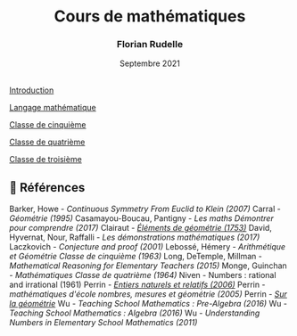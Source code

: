 # <center><i class="fa fa-gear fa-spin" style="color: firebrick"></i> Cours de mathématiques</center>

### <center>Florian Rudelle</center>

<center>Septembre 2021</center>
<br>

[Introduction](https://codi-bordeaux.beta.education.fr/s/05MvhQt01)

[Langage mathématique](https://codi-bordeaux.beta.education.fr/s/13N2dMHbL#)

[Classe de cinquième](https://codi-bordeaux.beta.education.fr/s/GiJYIDyyu)

[Classe de quatrième](https://codi-bordeaux.beta.education.fr/s/B7IkDViwP)

[Classe de troisième](https://codi-bordeaux.beta.education.fr/s/AJEVnZBiE#)


## :book: Références

Barker, Howe - *Continuous Symmetry From Euclid to Klein (2007)*
Carral - *Géométrie (1995)*
Casamayou-Boucau, Pantigny - *Les maths Démontrer pour comprendre (2017)*
Clairaut - [*Éléments de géométrie (1753)*](https://www.e-rara.ch/zut/doi/10.3931/e-rara-4548)
David, Hyvernat, Nour, Raffalli - *Les démonstrations mathématiques (2017)*
Laczkovich - *Conjecture and proof (2001)*
Lebossé, Hémery - *Arithmétique et Géométrie Classe de cinquième (1963)*
Long, DeTemple, Millman - *Mathematical Reasoning for Elementary Teachers (2015)*
Monge, Guinchan - *Mathématiques Classe de quatrième (1964)*
Niven - Numbers : rational and irrational (1961)
Perrin - [*Entiers naturels et relatifs (2006)*](https://www.imo.universite-paris-saclay.fr/~perrin/CAPES/arithmetique/EntiersCAPES.pdf)
Perrin - *mathématiques d'école nombres, mesures et géométrie (2005)*
Perrin - [*Sur la géométrie*](https://www.imo.universite-paris-saclay.fr/~perrin/geometrie.html)
Wu - *Teaching School Mathematics : Pre-Algebra (2016)*
Wu - *Teaching School Mathematics : Algebra (2016)*
Wu - *Understanding Numbers in Elementary School Mathematics (2011)*

